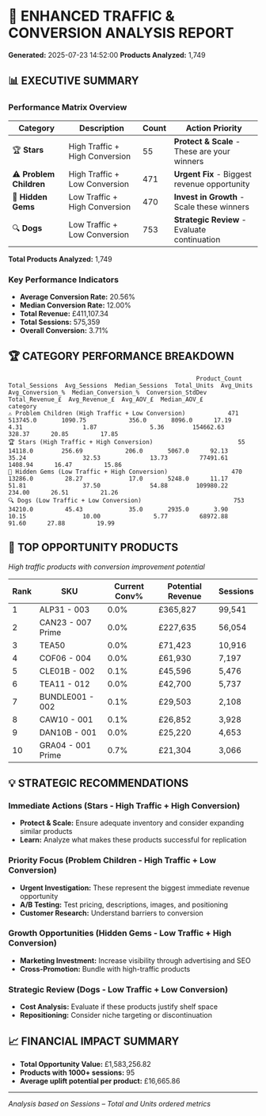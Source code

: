 
# 🚀 ENHANCED TRAFFIC & CONVERSION ANALYSIS REPORT
**Generated:** 2025-07-23 14:52:00
**Products Analyzed:** 1,749

## 📊 EXECUTIVE SUMMARY

### Performance Matrix Overview

| Category | Description | Count | Action Priority |
|----------|-------------|-------|-----------------|
| 🏆 **Stars** | High Traffic + High Conversion | 55 | **Protect & Scale** - These are your winners |
| ⚠️ **Problem Children** | High Traffic + Low Conversion | 471 | **Urgent Fix** - Biggest revenue opportunity |
| 💎 **Hidden Gems** | Low Traffic + High Conversion | 470 | **Invest in Growth** - Scale these winners |
| 🔍 **Dogs** | Low Traffic + Low Conversion | 753 | **Strategic Review** - Evaluate continuation |

**Total Products Analyzed:** 1,749

### Key Performance Indicators
- **Average Conversion Rate:** 20.56%
- **Median Conversion Rate:** 12.00%
- **Total Revenue:** £411,107.34
- **Total Sessions:** 575,359
- **Overall Conversion:** 3.71%

## 🏆 CATEGORY PERFORMANCE BREAKDOWN

```
                                                     Product_Count  Total_Sessions  Avg_Sessions  Median_Sessions  Total_Units  Avg_Units  Avg_Conversion_%  Median_Conversion_%  Conversion_StdDev  Total_Revenue_£  Avg_Revenue_£  Avg_AOV_£  Median_AOV_£
category                                                                                                                                                                                                                                                    
⚠️ Problem Children (High Traffic + Low Conversion)            471        513745.0       1090.75            356.0       8096.0      17.19              4.31                 1.87               5.36        154662.63         328.37      20.85         17.85
🏆 Stars (High Traffic + High Conversion)                        55         14118.0        256.69            206.0       5067.0      92.13             35.24                32.53              13.73         77491.61        1408.94      16.47         15.86
💎 Hidden Gems (Low Traffic + High Conversion)                  470         13286.0         28.27             17.0       5248.0      11.17             51.81                37.50              54.88        109980.22         234.00      26.51         21.26
🔍 Dogs (Low Traffic + Low Conversion)                          753         34210.0         45.43             35.0       2935.0       3.90             10.15                10.00               5.77         68972.88          91.60      27.88         19.99
```

## 🎯 TOP OPPORTUNITY PRODUCTS
*High traffic products with conversion improvement potential*


| Rank | SKU | Current Conv% | Potential Revenue | Sessions |
|------|-----|---------------|------------------|----------|
| 1 | ALP31 - 003 | 0.0% | £365,827 | 99,541 |
| 2 | CAN23 - 007 Prime | 0.0% | £227,635 | 56,054 |
| 3 | TEA50 | 0.0% | £71,423 | 10,916 |
| 4 | COF06 - 004 | 0.0% | £61,930 | 7,197 |
| 5 | CLE01B - 002 | 0.1% | £45,596 | 5,476 |
| 6 | TEA11 - 012 | 0.0% | £42,700 | 5,737 |
| 7 | BUNDLE001 - 002 | 0.1% | £29,503 | 2,108 |
| 8 | CAW10 - 001 | 0.1% | £26,852 | 3,928 |
| 9 | DAN10B - 001 | 0.0% | £25,220 | 4,653 |
| 10 | GRA04 - 001 Prime | 0.7% | £21,304 | 3,066 |


## 💡 STRATEGIC RECOMMENDATIONS

### Immediate Actions (Stars - High Traffic + High Conversion)
- **Protect & Scale:** Ensure adequate inventory and consider expanding similar products
- **Learn:** Analyze what makes these products successful for replication

### Priority Focus (Problem Children - High Traffic + Low Conversion)
- **Urgent Investigation:** These represent the biggest immediate revenue opportunity
- **A/B Testing:** Test pricing, descriptions, images, and positioning
- **Customer Research:** Understand barriers to conversion

### Growth Opportunities (Hidden Gems - Low Traffic + High Conversion)
- **Marketing Investment:** Increase visibility through advertising and SEO
- **Cross-Promotion:** Bundle with high-traffic products

### Strategic Review (Dogs - Low Traffic + Low Conversion)
- **Cost Analysis:** Evaluate if these products justify shelf space
- **Repositioning:** Consider niche targeting or discontinuation

## 📈 FINANCIAL IMPACT SUMMARY
- **Total Opportunity Value:** £1,583,256.82
- **Products with 1000+ sessions:** 95
- **Average uplift potential per product:** £16,665.86

---
*Analysis based on Sessions – Total and Units ordered metrics*
